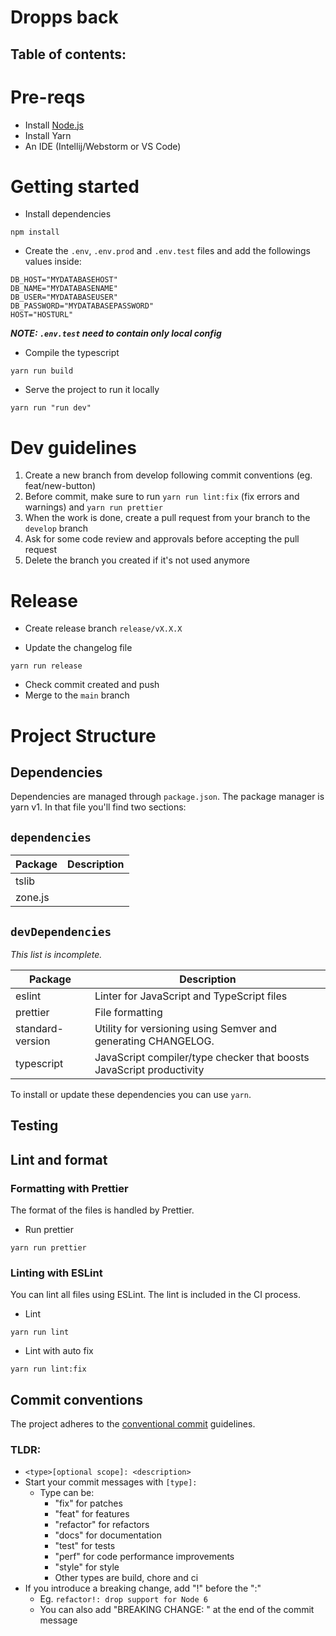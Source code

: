 # Dropps back

## Table of contents:

# Pre-reqs

- Install [Node.js](https://nodejs.org/en/)
- Install Yarn
- An IDE (Intellij/Webstorm or VS Code)

# Getting started

- Install dependencies

```
npm install
```
- Create the `.env`, `.env.prod` and `.env.test` files and add the followings values inside:
```
DB_HOST="MYDATABASEHOST"
DB_NAME="MYDATABASENAME"
DB_USER="MYDATABASEUSER"
DB_PASSWORD="MYDATABASEPASSWORD"
HOST="HOSTURL"
```
***NOTE: `.env.test` need to contain only local config***

- Compile the typescript
```
yarn run build
```

- Serve the project to run it locally

```
yarn run "run dev"
```

# Dev guidelines

1) Create a new branch from develop following commit conventions (eg. feat/new-button)
2) Before commit, make sure to run `yarn run lint:fix` (fix errors and warnings) and `yarn run prettier`
3) When the work is done, create a pull request from your branch to the `develop` branch
4) Ask for some code review and approvals before accepting the pull request
5) Delete the branch you created if it's not used anymore

# Release

- Create release branch `release/vX.X.X`

- Update the changelog file

```
yarn run release
```

- Check commit created and push
- Merge to the `main` branch

# Project Structure

## Dependencies

Dependencies are managed through `package.json`.
The package manager is yarn v1.
In that file you'll find two sections:

## `dependencies`

| Package                                | Description                                         |
| -------------------------------------- | --------------------------------------------------- |
| tslib                                  |                                                     |
| zone.js                                |                                                     |

## `devDependencies`

_This list is incomplete._

| Package                   | Description                                                          |
| ------------------------- | -------------------------------------------------------------------- |
| eslint                    | Linter for JavaScript and TypeScript files                           |
| prettier                  | File formatting                                                      |
| standard-version          | Utility for versioning using Semver and generating CHANGELOG.        |
| typescript                | JavaScript compiler/type checker that boosts JavaScript productivity |

To install or update these dependencies you can use `yarn`.

## Testing

## Lint and format

### Formatting with Prettier

The format of the files is handled by Prettier.

- Run prettier

`yarn run prettier`

### Linting with ESLint

You can lint all files using ESLint.
The lint is included in the CI process.

- Lint

`yarn run lint`
- Lint with auto fix

`yarn run lint:fix`

## Commit conventions

The project adheres to the [conventional commit](https://www.conventionalcommits.org/en/v1.0.0/) guidelines.

### TLDR:

- `<type>[optional scope]: <description>`
- Start your commit messages with `[type]:`
    - Type can be:
        - "fix" for patches
        - "feat" for features
        - "refactor" for refactors
        - "docs" for documentation
        - "test" for tests
        - "perf" for code performance improvements
        - "style" for style
        - Other types are build, chore and ci
- If you introduce a breaking change, add "!" before the ":"
    - Eg. `refactor!: drop support for Node 6`
    - You can also add "BREAKING CHANGE: <description>" at the end of the commit message
